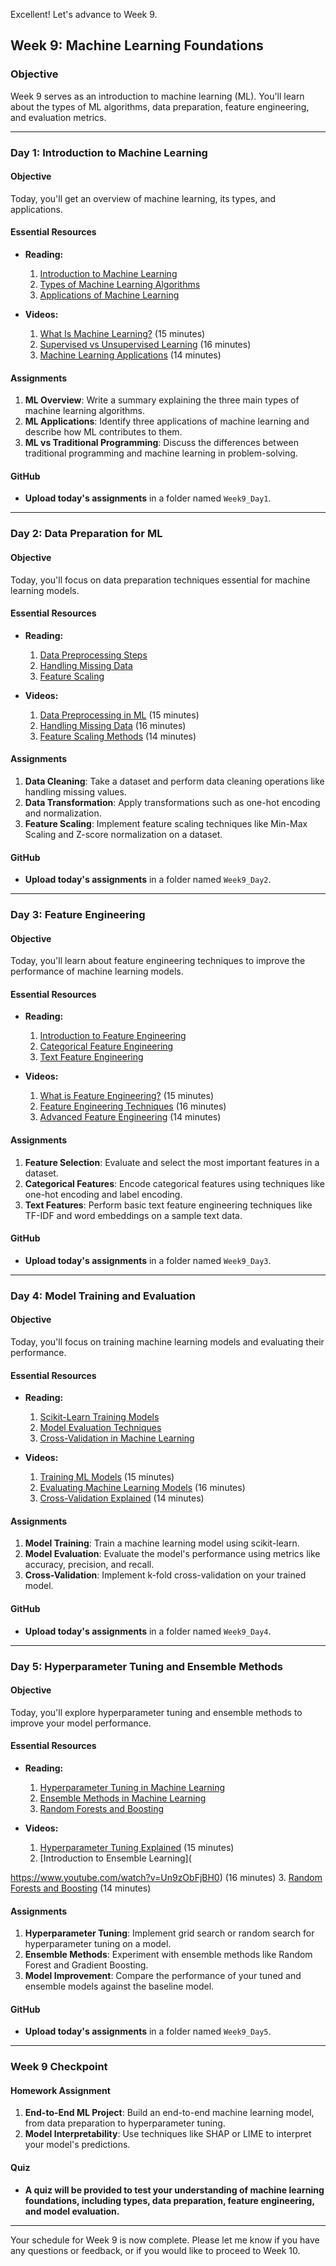 ﻿Excellent! Let's advance to Week 9.

## Week 9: Machine Learning Foundations

### Objective

Week 9 serves as an introduction to machine learning (ML). You'll learn about the types of ML algorithms, data preparation, feature engineering, and evaluation metrics.

---

### Day 1: Introduction to Machine Learning

#### Objective

Today, you'll get an overview of machine learning, its types, and applications.

#### Essential Resources

- **Reading:**
  1. [Introduction to Machine Learning](https://developers.google.com/machine-learning/crash-course/ml-intro)
  2. [Types of Machine Learning Algorithms](https://towardsdatascience.com/types-of-machine-learning-algorithms-you-should-know-953a08248861)
  3. [Applications of Machine Learning](https://www.geeksforgeeks.org/applications-of-machine-learning/)

- **Videos:**
  1. [What Is Machine Learning?](https://www.youtube.com/watch?v=ukzFI9rgwfU) (15 minutes)
  2. [Supervised vs Unsupervised Learning](https://www.youtube.com/watch?v=fr9VMhEygdM) (16 minutes)
  3. [Machine Learning Applications](https://www.youtube.com/watch?v=nKW8Ndu7Mjw) (14 minutes)

#### Assignments

1. **ML Overview**: Write a summary explaining the three main types of machine learning algorithms.
2. **ML Applications**: Identify three applications of machine learning and describe how ML contributes to them.
3. **ML vs Traditional Programming**: Discuss the differences between traditional programming and machine learning in problem-solving.

#### GitHub

- **Upload today's assignments** in a folder named `Week9_Day1`.

---

### Day 2: Data Preparation for ML

#### Objective

Today, you'll focus on data preparation techniques essential for machine learning models.

#### Essential Resources

- **Reading:**
  1. [Data Preprocessing Steps](https://towardsdatascience.com/data-preprocessing-concepts-fa946d11c825)
  2. [Handling Missing Data](https://pandas.pydata.org/pandas-docs/stable/user_guide/missing_data.html)
  3. [Feature Scaling](https://www.analyticsvidhya.com/blog/2020/04/feature-scaling-machine-learning-normalization-standardization/)

- **Videos:**
  1. [Data Preprocessing in ML](https://www.youtube.com/watch?v=Zzmf_9y4YRw) (15 minutes)
  2. [Handling Missing Data](https://www.youtube.com/watch?v=2ks5Jx6SbIM) (16 minutes)
  3. [Feature Scaling Methods](https://www.youtube.com/watch?v=mnKm3YP56PY) (14 minutes)

#### Assignments

1. **Data Cleaning**: Take a dataset and perform data cleaning operations like handling missing values.
2. **Data Transformation**: Apply transformations such as one-hot encoding and normalization.
3. **Feature Scaling**: Implement feature scaling techniques like Min-Max Scaling and Z-score normalization on a dataset.

#### GitHub

- **Upload today's assignments** in a folder named `Week9_Day2`.

---

### Day 3: Feature Engineering

#### Objective

Today, you'll learn about feature engineering techniques to improve the performance of machine learning models.

#### Essential Resources

- **Reading:**
  1. [Introduction to Feature Engineering](https://towardsdatascience.com/feature-engineering-for-machine-learning-3a5e293a5114)
  2. [Categorical Feature Engineering](https://towardsdatascience.com/all-about-categorical-variable-encoding-305f3361fd02)
  3. [Text Feature Engineering](https://towardsdatascience.com/understanding-feature-engineering-part-3-traditional-methods-for-text-data-f6f7d70acd41)

- **Videos:**
  1. [What is Feature Engineering?](https://www.youtube.com/watch?v=Dr11Z2R-FAo) (15 minutes)
  2. [Feature Engineering Techniques](https://www.youtube.com/watch?v=jevV9nEf_-M) (16 minutes)
  3. [Advanced Feature Engineering](https://www.youtube.com/watch?v=9N6b3-_nAxA) (14 minutes)

#### Assignments

1. **Feature Selection**: Evaluate and select the most important features in a dataset.
2. **Categorical Features**: Encode categorical features using techniques like one-hot encoding and label encoding.
3. **Text Features**: Perform basic text feature engineering techniques like TF-IDF and word embeddings on a sample text data.

#### GitHub

- **Upload today's assignments** in a folder named `Week9_Day3`.

---

### Day 4: Model Training and Evaluation

#### Objective

Today, you'll focus on training machine learning models and evaluating their performance.

#### Essential Resources

- **Reading:**
  1. [Scikit-Learn Training Models](https://scikit-learn.org/stable/supervised_learning.html)
  2. [Model Evaluation Techniques](https://developers.google.com/machine-learning/crash-course/classification/roc-and-auc)
  3. [Cross-Validation in Machine Learning](https://towardsdatascience.com/cross-validation-in-machine-learning-72924a69872f)

- **Videos:**
  1. [Training ML Models](https://www.youtube.com/watch?v=7YUJAmT2a9c) (15 minutes)
  2. [Evaluating Machine Learning Models](https://www.youtube.com/watch?v=2osIZ-dSPGE) (16 minutes)
  3. [Cross-Validation Explained](https://www.youtube.com/watch?v=9lRv01HDU0s) (14 minutes)

#### Assignments

1. **Model Training**: Train a machine learning model using scikit-learn.
2. **Model Evaluation**: Evaluate the model's performance using metrics like accuracy, precision, and recall.
3. **Cross-Validation**: Implement k-fold cross-validation on your trained model.

#### GitHub

- **Upload today's assignments** in a folder named `Week9_Day4`.

---

### Day 5: Hyperparameter Tuning and Ensemble Methods

#### Objective

Today, you'll explore hyperparameter tuning and ensemble methods to improve your model performance.

#### Essential Resources

- **Reading:**
  1. [Hyperparameter Tuning in Machine Learning](https://towardsdatascience.com/hyperparameter-tuning-the-random-forest-in-python-using-scikit-learn-28d2aa77dd74)
  2. [Ensemble Methods in Machine Learning](https://towardsdatascience.com/ensemble-methods-in-machine-learning-what-are-they-and-why-use-them-68ec3f9fef5f)
  3. [Random Forests and Boosting](https://scikit-learn.org/stable/modules/ensemble.html)

- **Videos:**
  1. [Hyperparameter Tuning Explained](https://www.youtube.com/watch?v=5nYqK-HaoKY) (15 minutes)
  2. [Introduction to Ensemble Learning](

https://www.youtube.com/watch?v=Un9zObFjBH0) (16 minutes)
  3. [Random Forests and Boosting](https://www.youtube.com/watch?v=J4Wdy0Wc_xQ) (14 minutes)

#### Assignments

1. **Hyperparameter Tuning**: Implement grid search or random search for hyperparameter tuning on a model.
2. **Ensemble Methods**: Experiment with ensemble methods like Random Forest and Gradient Boosting.
3. **Model Improvement**: Compare the performance of your tuned and ensemble models against the baseline model.

#### GitHub

- **Upload today's assignments** in a folder named `Week9_Day5`.

---

### Week 9 Checkpoint

#### Homework Assignment

1. **End-to-End ML Project**: Build an end-to-end machine learning model, from data preparation to hyperparameter tuning.
2. **Model Interpretability**: Use techniques like SHAP or LIME to interpret your model's predictions.

#### Quiz

- **A quiz will be provided to test your understanding of machine learning foundations, including types, data preparation, feature engineering, and model evaluation.**

---

Your schedule for Week 9 is now complete. Please let me know if you have any questions or feedback, or if you would like to proceed to Week 10.
